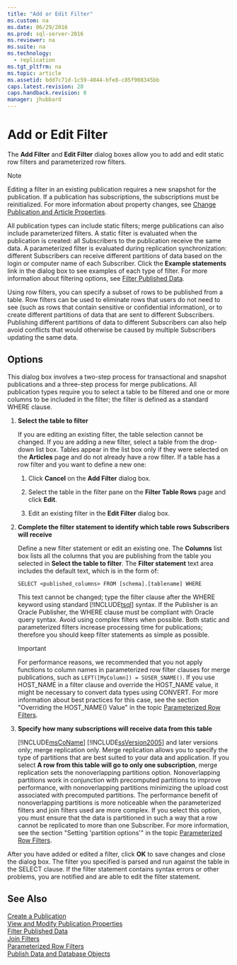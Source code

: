 ```yaml
---
title: "Add or Edit Filter"
ms.custom: na
ms.date: 06/29/2016
ms.prod: sql-server-2016
ms.reviewer: na
ms.suite: na
ms.technology: 
  - replication
ms.tgt_pltfrm: na
ms.topic: article
ms.assetid: bdd7c71d-1c59-4044-bfe8-c85f908345bb
caps.latest.revision: 28
caps.handback.revision: 0
manager: jhubbard
---
```

# Add or Edit Filter
The **Add Filter** and **Edit Filter** dialog boxes allow you to add and edit static row filters and parameterized row filters.  
  
> [!NOTE]  
>  Editing a filter in an existing publication requires a new snapshot for the publication. If a publication has subscriptions, the subscriptions must be reinitialized. For more information about property changes, see [Change Publication and Article Properties](../../Topics/TopicNameNotContainA/Change-Publication-and-Article-Properties.md).  
  
 All publication types can include static filters; merge publications can also include parameterized filters. A static filter is evaluated when the publication is created: all Subscribers to the publication receive the same data. A parameterized filter is evaluated during replication synchronization: different Subscribers can receive different partitions of data based on the login or computer name of each Subscriber. Click the **Example statements** link in the dialog box to see examples of each type of filter. For more information about filtering options, see [Filter Published Data](../../Topics/TopicNameNotContainA/Filter-Published-Data.md).  
  
 Using row filters, you can specify a subset of rows to be published from a table. Row filters can be used to eliminate rows that users do not need to see (such as rows that contain sensitive or confidential information), or to create different partitions of data that are sent to different Subscribers. Publishing different partitions of data to different Subscribers can also help avoid conflicts that would otherwise be caused by multiple Subscribers updating the same data.  
  
## Options  
 This dialog box involves a two-step process for transactional and snapshot publications and a three-step process for merge publications. All publication types require you to select a table to be filtered and one or more columns to be included in the filter; the filter is defined as a standard WHERE clause.  
  
1.  **Select the table to filter**  
  
     If you are editing an existing filter, the table selection cannot be changed. If you are adding a new filter, select a table from the drop-down list box. Tables appear in the list box only if they were selected on the **Articles** page and do not already have a row filter. If a table has a row filter and you want to define a new one:  
  
    1.  Click **Cancel** on the **Add Filter** dialog box.  
  
    2.  Select the table in the filter pane on the **Filter Table Rows** page and click **Edit**.  
  
    3.  Edit an existing filter in the **Edit Filter** dialog box.  
  
2.  **Complete the filter statement to identify which table rows Subscribers will receive**  
  
     Define a new filter statement or edit an existing one. The **Columns** list box lists all the columns that you are publishing from the table you selected in **Select the table to filter**. The **Filter statement** text area includes the default text, which is in the form of:  
  
     `SELECT <published_columns> FROM [schema].[tablename] WHERE`  
  
     This text cannot be changed; type the filter clause after the WHERE keyword using standard [!INCLUDE[tsql](../../Topics/TopicNameContainA/tokens/tsql_md.md)] syntax. If the Publisher is an Oracle Publisher, the WHERE clause must be compliant with Oracle query syntax. Avoid using complex filters when possible. Both static and parameterized filters increase processing time for publications; therefore you should keep filter statements as simple as possible.  
  
    > [!IMPORTANT]  
    >  For performance reasons, we recommended that you not apply functions to column names in parameterized row filter clauses for merge publications, such as `LEFT([MyColumn]) = SUSER_SNAME()`. If you use HOST_NAME in a filter clause and override the HOST_NAME value, it might be necessary to convert data types using CONVERT. For more information about best practices for this case, see the section "Overriding the HOST_NAME() Value" in the topic [Parameterized Row Filters](../../Topics/TopicNameNotContainA/Parameterized-Row-Filters.md).  
  
3.  **Specify how many subscriptions will receive data from this table**  
  
     [!INCLUDE[msCoName](../../Topics/TopicNameContainA/tokens/msCoName_md.md)] [!INCLUDE[ssVersion2005](../../Topics/TopicNameContainA/tokens/ssVersion2005_md.md)] and later versions only; merge replication only. Merge replication allows you to specify the type of partitions that are best suited to your data and application. If you select **A row from this table will go to only one subscription**, merge replication sets the nonoverlapping partitions option. Nonoverlapping partitions work in conjunction with precomputed partitions to improve performance, with nonoverlapping partitions minimizing the upload cost associated with precomputed partitions. The performance benefit of nonoverlapping partitions is more noticeable when the parameterized filters and join filters used are more complex. If you select this option, you must ensure that the data is partitioned in such a way that a row cannot be replicated to more than one Subscriber. For more information, see the section "Setting 'partition options'" in the topic [Parameterized Row Filters](../../Topics/TopicNameNotContainA/Parameterized-Row-Filters.md).  
  
 After you have added or edited a filter, click **OK** to save changes and close the dialog box. The filter you specified is parsed and run against the table in the SELECT clause. If the filter statement contains syntax errors or other problems, you are notified and are able to edit the filter statement.  
  
## See Also  
 [Create a Publication](../../Topics/TopicNameContainA/Create-a-Publication.md)   
 [View and Modify Publication Properties](../../Topics/TopicNameNotContainA/View-and-Modify-Publication-Properties.md)   
 [Filter Published Data](../../Topics/TopicNameNotContainA/Filter-Published-Data.md)   
 [Join Filters](../../Topics/TopicNameNotContainA/Join-Filters.md)   
 [Parameterized Row Filters](../../Topics/TopicNameNotContainA/Parameterized-Row-Filters.md)   
 [Publish Data and Database Objects](../../Topics/TopicNameNotContainA/Publish-Data-and-Database-Objects.md)